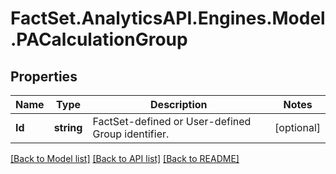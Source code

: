 # FactSet.AnalyticsAPI.Engines.Model.PACalculationGroup
## Properties

Name | Type | Description | Notes
------------ | ------------- | ------------- | -------------
**Id** | **string** | FactSet-defined or User-defined Group identifier. | [optional] 

[[Back to Model list]](../README.md#documentation-for-models) [[Back to API list]](../README.md#documentation-for-api-endpoints) [[Back to README]](../README.md)

